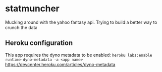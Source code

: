 # statmuncher
Mucking around with the yahoo fantasy api. Trying to build a better way to crunch the data


## Heroku configuration
This app requires the dyno metadata to be enabled:
`heroku labs:enable runtime-dyno-metadata -a <app name>
`
https://devcenter.heroku.com/articles/dyno-metadata
